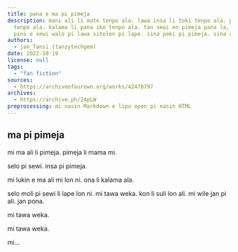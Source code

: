 ```yaml
---
title: pana e ma pi pimeja
description: mani ali li mute tenpo ala. lawa insa li toki tenpo ala. pilin li pakalama
  tenpo ala. kalama li pana ike tenpo ala. tan sewi en pimeja pana la, sina lon. sina
  pini e sewi walo pi lawa sitelen pi lape. sina poki pi pimeja. sina alasa poki.
authors:
  - jan_Tansi (tanzytechgem)
date: 2022-10-19
license: null
tags:
  - "fan fiction"
sources:
  - https://archiveofourown.org/works/42478797
archives:
  - https://archive.ph/24pLW
preprocessing: mi nasin Markdown e lipu open pi nasin HTML
---
```


## ma pi pimeja

mi ma ali li pimeja. pimeja li mama mi.

selo pi sewi. insa pi pimeja.

mi lukin e ma ali mi lon ni. ona li kalama ala.

selo moli pi sewi li lape lon ni. mi tawa weka. kon li suli lon ali. mi wile jan pi ali. jan pona.

mi tawa weka.

mi tawa weka.

mi…
